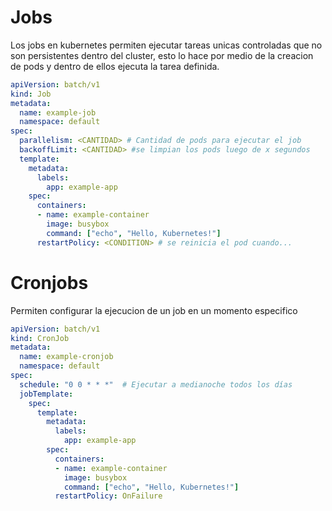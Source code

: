 # Jobs
Los jobs en kubernetes permiten ejecutar tareas unicas controladas que no son persistentes dentro del cluster, esto lo hace por medio de la creacion de pods y dentro de ellos ejecuta la tarea definida.

```Yaml
apiVersion: batch/v1
kind: Job
metadata:
  name: example-job
  namespace: default
spec:
  parallelism: <CANTIDAD> # Cantidad de pods para ejecutar el job
  backoffLimit: <CANTIDAD> #se limpian los pods luego de x segundos
  template:
    metadata:
      labels:
        app: example-app
    spec:
      containers:
      - name: example-container
        image: busybox
        command: ["echo", "Hello, Kubernetes!"]
      restartPolicy: <CONDITION> # se reinicia el pod cuando...

```


# Cronjobs
Permiten configurar la ejecucion de un job en un momento especifico
```yaml
apiVersion: batch/v1
kind: CronJob
metadata:
  name: example-cronjob
  namespace: default
spec:
  schedule: "0 0 * * *"  # Ejecutar a medianoche todos los días
  jobTemplate:
    spec:
      template:
        metadata:
          labels:
            app: example-app
        spec:
          containers:
          - name: example-container
            image: busybox
            command: ["echo", "Hello, Kubernetes!"]
          restartPolicy: OnFailure
```